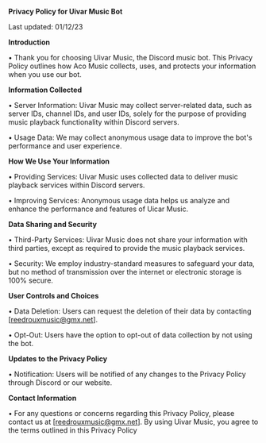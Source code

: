 **Privacy Policy for Uivar Music Bot**

Last updated: 01/12/23

**Introduction**

• Thank you for choosing Uivar Music, the Discord music bot. This Privacy Policy outlines how Aco Music collects, uses, and protects your information when you use our bot.

**Information Collected**

• Server Information: Uivar Music may collect server-related data, such as server IDs, channel IDs, and user IDs, solely for the purpose of providing music playback functionality within Discord servers.

• Usage Data: We may collect anonymous usage data to improve the bot's performance and user experience.

**How We Use Your Information**

• Providing Services: Uivar Music uses collected data to deliver music playback services within Discord servers.

• Improving Services: Anonymous usage data helps us analyze and enhance the performance and features of Uicar Music.

**Data Sharing and Security**

• Third-Party Services: Uivar Music does not share your information with third parties, except as required to provide the music playback services.

• Security: We employ industry-standard measures to safeguard your data, but no method of transmission over the internet or electronic storage is 100% secure.

**User Controls and Choices**

• Data Deletion: Users can request the deletion of their data by contacting [reedrouxmusic@gmx.net].

• Opt-Out: Users have the option to opt-out of data collection by not using the bot.

**Updates to the Privacy Policy**

• Notification: Users will be notified of any changes to the Privacy Policy through Discord or our website.

**Contact Information**

• For any questions or concerns regarding this Privacy Policy, please contact us at [reedrouxmusic@gmx.net].
By using Uivar Music, you agree to the terms outlined in this Privacy Policy
